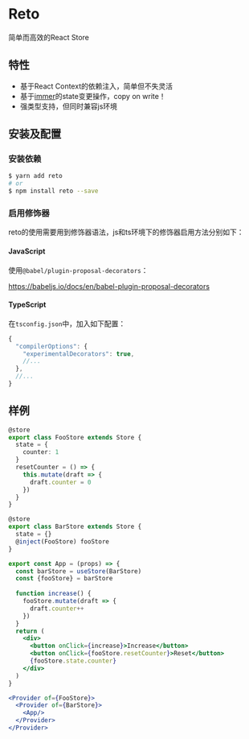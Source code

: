 # Reto

简单而高效的React Store

## 特性

- 基于React Context的依赖注入，简单但不失灵活
- 基于[immer](https://github.com/immerjs/immer)的state变更操作，copy on write！
- 强类型支持，但同时兼容js环境

## 安装及配置

### 安装依赖

```bash
$ yarn add reto
# or
$ npm install reto --save
```

### 启用修饰器

reto的使用需要用到修饰器语法，js和ts环境下的修饰器启用方法分别如下：

#### JavaScript

使用`@babel/plugin-proposal-decorators`：

https://babeljs.io/docs/en/babel-plugin-proposal-decorators

#### TypeScript

在`tsconfig.json`中，加入如下配置：

```js
{
  "compilerOptions": {
    "experimentalDecorators": true,
    //...
  },
  //...
}
```

## 样例

```typescript
@store
export class FooStore extends Store {
  state = {
    counter: 1
  }
  resetCounter = () => {
    this.mutate(draft => {
      draft.counter = 0
    })
  }
}

@store
export class BarStore extends Store {
  state = {}
  @inject(FooStore) fooStore
}
```

```jsx
export const App = (props) => {
  const barStore = useStore(BarStore)
  const {fooStore} = barStore
  
  function increase() {
    fooStore.mutate(draft => {
      draft.counter++
    })
  }
  return (
    <div>
      <button onClick={increase}>Increase</button>
      <button onClick={fooStore.resetCounter}>Reset</button>
      {fooStore.state.counter}
    </div>
  )
}
```

```jsx
<Provider of={FooStore}>
  <Provider of={BarStore}>
    <App/>
  </Provider>
</Provider>
```


